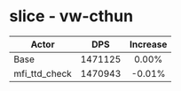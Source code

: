 # slice - vw-cthun
| Actor | DPS | Increase |
|---|:---:|:---:|
|Base|1471125|0.00%|
|mfi_ttd_check|1470943|-0.01%|
